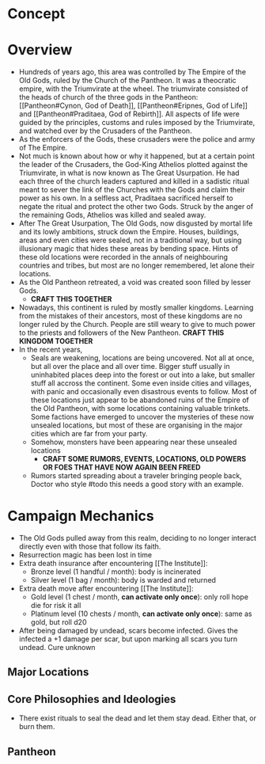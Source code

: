 # Concept
# Overview
- Hundreds of years ago, this area was controlled by The Empire of the Old Gods, ruled by the Church of the Pantheon. It was a theocratic empire, with the Triumvirate at the wheel. The triumvirate consisted of the heads of church of the three gods in the Pantheon: [[Pantheon#Cynon, God of Death]], [[Pantheon#Eripnes, God of Life]] and [[Pantheon#Praditaea, God of Rebirth]]. All aspects of life were guided by the principles, customs and rules imposed by the Triumvirate, and watched over by the Crusaders of the Pantheon.
- As the enforcers of the Gods, these crusaders were the police and army of The Empire.
- Not much is known about how or why it happened, but at a certain point the leader of the Crusaders, the God-King Athelios plotted against the Triumvirate, in what is now known as The Great Usurpation. He had each three of the church leaders captured and killed in a sadistic ritual meant to sever the link of the Churches with the Gods and claim their power as his own. In a selfless act, Praditaea sacrificed herself to negate the ritual and protect the other two Gods. Struck by the anger of the remaining Gods, Athelios was killed and sealed away.
- After The Great Usurpation, The Old Gods, now disgusted by mortal life and its lowly ambitions, struck down the Empire. Houses, buildings, areas and even cities were sealed, not in a traditional way, but using illusionary magic that hides these areas by bending space. Hints of these old locations were recorded in the annals of neighbouring countries and tribes, but most are no longer remembered, let alone their locations.
- As the Old Pantheon retreated, a void was created soon filled by lesser Gods.
	- **CRAFT THIS TOGETHER**
- Nowadays, this continent is ruled by mostly smaller kingdoms. Learning from the mistakes of their ancestors, most of these kingdoms are no longer ruled by the Church. People are still weary to give to much power to the priests and followers of the New Pantheon. **CRAFT THIS KINGDOM TOGETHER**
- In the recent years, 
	- Seals are weakening, locations are being uncovered. Not all at once, but all over the place and all over time. Bigger stuff usually in uninhabited places deep into the forest or out into a lake, but smaller stuff all accross the continent. Some even inside cities and villages, with panic and occasionally even disastrous events to follow. Most of these locations just appear to be abandoned ruins of the Empire of the Old Pantheon, with some locations containing valuable trinkets. Some factions have emerged to uncover the mysteries of these now unsealed locations, but most of these are organising in the major cities which are far from your party.
	- Somehow, monsters have been appearing near these unsealed locations
		- **CRAFT SOME RUMORS, EVENTS, LOCATIONS, OLD POWERS OR FOES THAT HAVE NOW AGAIN BEEN FREED**
	- Rumors started spreading about a traveler bringing people back, Doctor who style #todo this needs a good story with an example.
# Campaign Mechanics
- The Old Gods pulled away from this realm, deciding to no longer interact directly even with those that follow its faith. 
- Resurrection magic has been lost in time
- Extra death insurance after encountering [[The Institute]]:
	- Bronze level (1 handful / month): body is incinerated
	- Silver level (1 bag / month): body is warded and returned
- Extra death move after encountering [[The Institute]]:
	- Gold level (1 chest / month, **can activate only once**): only roll hope die for risk it all
	- Platinum level (10 chests / month, **can activate only once**): same as gold, but roll d20
- After being damaged by undead, scars become infected. Gives the infected a +1 damage per scar, but upon marking all scars you turn undead. Cure unknown
## Major Locations


## Core Philosophies and Ideologies
- There exist rituals to seal the dead and let them stay dead. Either that, or burn them.
## Pantheon